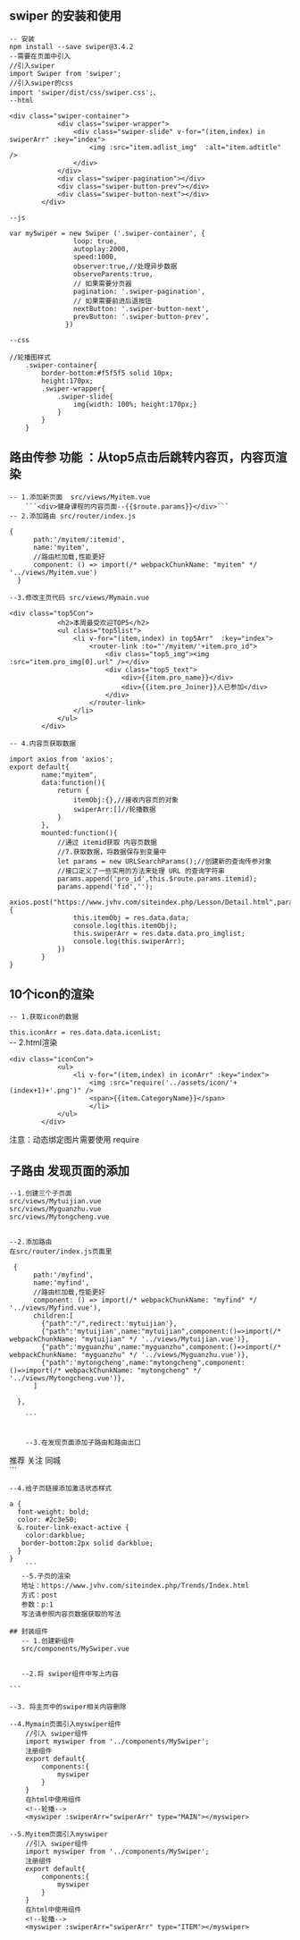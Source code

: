 ## swiper 的安装和使用
	-- 安装  
	npm install --save swiper@3.4.2
	--需要在页面中引入
	//引入swiper
	import Swiper from 'swiper';
	//引入swiper的css
	import 'swiper/dist/css/swiper.css';、
	--html
```
<div class="swiper-container">
			<div class="swiper-wrapper">
				<div class="swiper-slide" v-for="(item,index) in swiperArr" :key="index">
					<img :src="item.adlist_img"  :alt="item.adtitle" />
				</div>
			</div>
			<div class="swiper-pagination"></div>
			<div class="swiper-button-prev"></div>
			<div class="swiper-button-next"></div>
		</div>
```	
	--js
```
var mySwiper = new Swiper ('.swiper-container', {
			    loop: true,
			    autoplay:2000,
			    speed:1000,
			    observer:true,//处理异步数据
			    observeParents:true,
			    // 如果需要分页器
			    pagination: '.swiper-pagination',
			    // 如果需要前进后退按钮
			    nextButton: '.swiper-button-next',
			    prevButton: '.swiper-button-prev',
			  })  
```	
	
	--css
```
//轮播图样式
	.swiper-container{
		border-bottom:#f5f5f5 solid 10px;
		height:170px;
		.swiper-wrapper{
			.swiper-slide{
				img{width: 100%; height:170px;}
			}
		}
	}
```	

## 路由传参  功能 ：从top5点击后跳转内容页，内容页渲染
	-- 1.添加新页面  src/views/Myitem.vue
		```<div>健身课程的内容页面--{{$route.params}}</div>```
	-- 2.添加路由 src/router/index.js
```
{
  	  path:'/myitem/:itemid',
  	  name:'myitem',
  	  //路由栏加载,性能更好
  	  component: () => import(/* webpackChunkName: "myitem" */ '../views/Myitem.vue')
  }
```
	--3.修改主页代码 src/views/Mymain.vue
```
<div class="top5Con">
			<h2>本周最受欢迎TOP5</h2>
			<ul class="top5list">
				<li v-for="(item,index) in top5Arr"  :key="index">
					<router-link :to="'/myitem/'+item.pro_id">
						<div class="top5_img"><img :src="item.pro_img[0].url" /></div>
						<div class="top5_text">
							<div>{{item.pro_name}}</div>
							<div>{{item.pro_Joiner}}人已参加</div>
						</div>
					</router-link>
				</li>
			</ul>
		</div>
```	
	-- 4.内容页获取数据
```
import axios from 'axios';
export default{
		name:"myitem",
		data:function(){
			return {
				itemObj:{},//接收内容页的对象
				swiperArr:[]//轮播数据
			}
		},
		mounted:function(){
			//通过 itemid获取 内容页数据
			//7.获取数据，将数据保存到变量中
			let params = new URLSearchParams();//创建新的查询传参对象
			//接口定义了一些实用的方法来处理 URL 的查询字符串
			params.append('pro_id',this.$route.params.itemid);
			params.append('fid','');
			axios.post("https://www.jvhv.com/siteindex.php/Lesson/Detail.html",params).then((res)=>{
				this.itemObj = res.data.data;
				console.log(this.itemObj);
				this.swiperArr = res.data.data.pro_imglist;
				console.log(this.swiperArr);
			})
		}	
}			
```	
## 10个icon的渲染
	-- 1.获取icon的数据
```this.iconArr = res.data.data.iconList;```	
	-- 2.html渲染
```
<div class="iconCon">
			<ul>
				<li v-for="(item,index) in iconArr" :key="index">
					<img :src="require('../assets/icon/'+(index+1)+'.png')" />
					<span>{{item.CategoryName}}</span>
					</li>
			</ul>
		</div>
```
注意：动态绑定图片需要使用 require

## 子路由  发现页面的添加
	--1.创建三个子页面
	src/views/Mytuijian.vue
	src/views/Myguanzhu.vue
	src/views/Mytongcheng.vue
	
	
	--2.添加路由
	在src/router/index.js页面里
```
 {
  	  path:'/myfind',
  	  name:'myfind',
  	  //路由栏加载,性能更好
  	  component: () => import(/* webpackChunkName: "myfind" */ '../views/Myfind.vue'),
	  children:[
		{"path":"/",redirect:'mytuijian'},
		{"path":'mytuijian',name:"mytuijian",component:()=>import(/* webpackChunkName: "mytuijian" */ '../views/Mytuijian.vue')},	
		{"path":'myguanzhu',name:"myguanzhu",component:()=>import(/* webpackChunkName: "myguanzhu" */ '../views/Myguanzhu.vue')},
		{"path":'mytongcheng',name:"mytongcheng",component:()=>import(/* webpackChunkName: "mytongcheng" */ '../views/Mytongcheng.vue')},
	  ]
  
  },

	```
	
	
	--3.在发现页面添加子路由和路由出口
```
<div class="findNav">
			<router-link to="/myfind/mytuijian">推荐</router-link>
			<router-link to="/myfind/myguanzhu">关注</router-link>
			<router-link to="/myfind/mytongcheng">同城</router-link>
		</div>
		<router-view></router-view>
	```
	
	--4.给子页链接添加激活状态样式
 ```
 a {
   font-weight: bold;
   color: #2c3e50;
   &.router-link-exact-active {
     color:darkblue;
 	border-bottom:2px solid darkblue;
   }
 }
	 ```
	--5.子页的渲染
	地址：https://www.jvhv.com/siteindex.php/Trends/Index.html
	方式：post
	参数：p:1
	写法请参照内容页数据获取的写法
	
## 封装组件
	-- 1.创建新组件
	src/components/MySwiper.vue
	
	
	--2.将 swiper组件中写上内容
```
<template>
	<!--轮播-->
	<div class="swiper-container">
		<div class="swiper-wrapper">
			<div class="swiper-slide" v-for="(item,index) in swiperArr" :key="index">
				<img v-if="type == 'MAIN'" :src="item.adlist_img"  :alt="item.adtitle" />
				<img v-else :src="item.url"  :alt="item.adtitle" />
			</div>
		</div>
		<div class="swiper-pagination"></div>
		<div class="swiper-button-prev"></div>
		<div class="swiper-button-next"></div>
	</div>
</template>

<script>
	//引入swiper
	import Swiper from 'swiper';
	//引入swiper的css
	import 'swiper/dist/css/swiper.css';
	
	export default {
		props:['swiperArr','type'],
		name:"myswiper",
		mounted:function(){
			var mySwiper = new Swiper ('.swiper-container', {
			    loop: true,
			    autoplay:2000,
			    speed:1000,
			    observer:true,//处理异步数据
			    observeParents:true,
			    // 如果需要分页器
			    pagination: '.swiper-pagination',
			    // 如果需要前进后退按钮
			    nextButton: '.swiper-button-next',
			    prevButton: '.swiper-button-prev',
			  })     
		}
	}
</script>

<style lang="scss">
	//轮播图样式
	.swiper-container{
		border-bottom:#f5f5f5 solid 10px;
		height:170px;
		.swiper-wrapper{
			.swiper-slide{
				img{width: 100%; height:170px;}
			}
		}
	}
</style>

	```
	
	--3. 将主页中的swiper相关内容删除
	
	--4.Mymain页面引入myswiper组件
		//引入 swiper组件
		import myswiper from '../components/MySwiper';
		注册组件
		export default{
			components:{
				myswiper
			}
		}
		在html中使用组件
		<!--轮播-->
		<myswiper :swiperArr="swiperArr" type="MAIN"></myswiper>
	
	--5.Myitem页面引入myswiper
		//引入 swiper组件
		import myswiper from '../components/MySwiper';
		注册组件
		export default{
			components:{
				myswiper
			}
		}
		在html中使用组件
		<!--轮播-->
		<myswiper :swiperArr="swiperArr" type="ITEM"></myswiper>
	
	
